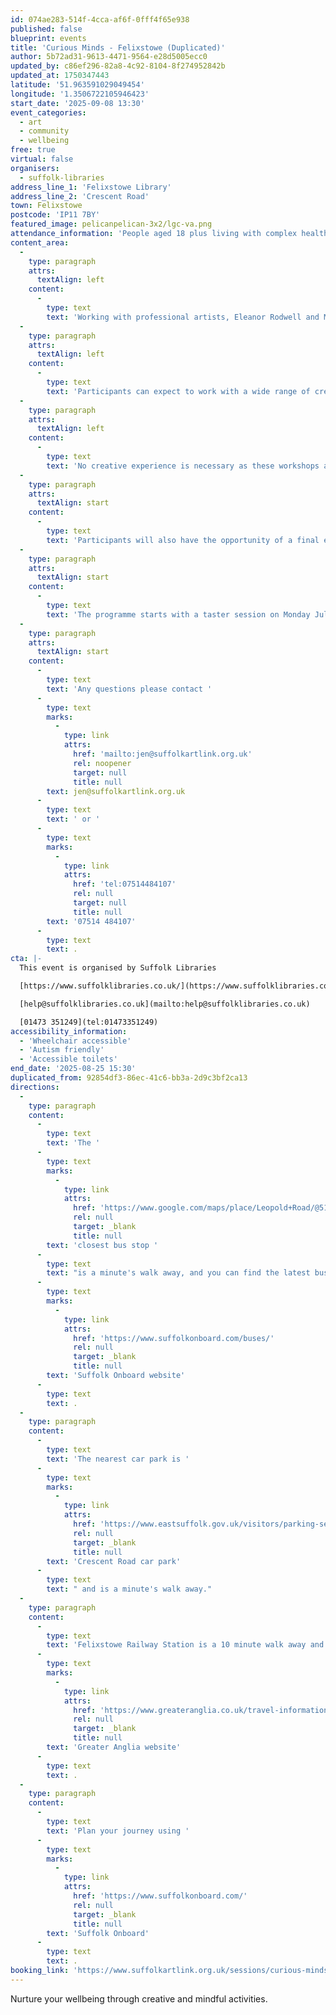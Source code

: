 ```yaml
---
id: 074ae283-514f-4cca-af6f-0fff4f65e938
published: false
blueprint: events
title: 'Curious Minds - Felixstowe (Duplicated)'
author: 5b72ad31-9613-4471-9564-e28d5005ecc0
updated_by: c86ef296-82a8-4c92-8104-8f274952842b
updated_at: 1750347443
latitude: '51.963591029049454'
longitude: '1.3506722105946423'
start_date: '2025-09-08 13:30'
event_categories:
  - art
  - community
  - wellbeing
free: true
virtual: false
organisers:
  - suffolk-libraries
address_line_1: 'Felixstowe Library'
address_line_2: 'Crescent Road'
town: Felixstowe
postcode: 'IP11 7BY'
featured_image: pelicanpelican-3x2/lgc-va.png
attendance_information: 'People aged 18 plus living with complex health needs'
content_area:
  -
    type: paragraph
    attrs:
      textAlign: left
    content:
      -
        type: text
        text: 'Working with professional artists, Eleanor Rodwell and Michelle Brace, participants will explore aspects of the collections from the Food Museum in Stowmarket to inspire their creativity. '
  -
    type: paragraph
    attrs:
      textAlign: left
    content:
      -
        type: text
        text: 'Participants can expect to work with a wide range of creative techniques including relaxation techniques, digital photography, textiles, 3D clay and sculptural art, drawing and experimental mark making. '
  -
    type: paragraph
    attrs:
      textAlign: left
    content:
      -
        type: text
        text: 'No creative experience is necessary as these workshops are an opportunity to connect, learn and develop new skills to promote overall wellbeing.'
  -
    type: paragraph
    attrs:
      textAlign: start
    content:
      -
        type: text
        text: 'Participants will also have the opportunity of a final exhibition at the library as part of the programme.'
  -
    type: paragraph
    attrs:
      textAlign: start
    content:
      -
        type: text
        text: 'The programme starts with a taster session on Monday July 28th 1.30-3.30pm for 12 weeks ending on Monday October 13th.'
  -
    type: paragraph
    attrs:
      textAlign: start
    content:
      -
        type: text
        text: 'Any questions please contact '
      -
        type: text
        marks:
          -
            type: link
            attrs:
              href: 'mailto:jen@suffolkartlink.org.uk'
              rel: noopener
              target: null
              title: null
        text: jen@suffolkartlink.org.uk
      -
        type: text
        text: ' or '
      -
        type: text
        marks:
          -
            type: link
            attrs:
              href: 'tel:07514484107'
              rel: null
              target: null
              title: null
        text: '07514 484107'
      -
        type: text
        text: .
cta: |-
  This event is organised by Suffolk Libraries

  [https://www.suffolklibraries.co.uk/](https://www.suffolklibraries.co.uk/) 

  [help@suffolklibraries.co.uk](mailto:help@suffolklibraries.co.uk)

  [01473 351249](tel:01473351249)
accessibility_information:
  - 'Wheelchair accessible'
  - 'Autism friendly'
  - 'Accessible toilets'
end_date: '2025-08-25 15:30'
duplicated_from: 92854df3-86ec-41c6-bb3a-2d9c3bf2ca13
directions:
  -
    type: paragraph
    content:
      -
        type: text
        text: 'The '
      -
        type: text
        marks:
          -
            type: link
            attrs:
              href: 'https://www.google.com/maps/place/Leopold+Road/@51.9634239,1.3477699,17z/data=!4m23!1m16!4m15!1m6!1m2!1s0x47d9777cff0cc81f:0x9f3860b27bec7c07!2sLeopold+Road,+Felixstowe+IP11+7PD!2m2!1d1.3499852!2d51.9633712!1m6!1m2!1s0x47d9777da813e84b:0x18914f6ca1566d3b!2sFelixstowe+Library,+Crescent+Rd,+Felixstowe+IP11+7BY!2m2!1d1.3506955!2d51.9634387!3e2!3m5!1s0x47d9777cff0cc81f:0x9f3860b27bec7c07!8m2!3d51.9633712!4d1.3499852!16s%2Fg%2F1q67g9s_l?entry=ttu'
              rel: null
              target: _blank
              title: null
        text: 'closest bus stop '
      -
        type: text
        text: "is a minute's walk away, and you can find the latest bus timetables on the "
      -
        type: text
        marks:
          -
            type: link
            attrs:
              href: 'https://www.suffolkonboard.com/buses/'
              rel: null
              target: _blank
              title: null
        text: 'Suffolk Onboard website'
      -
        type: text
        text: .
  -
    type: paragraph
    content:
      -
        type: text
        text: 'The nearest car park is '
      -
        type: text
        marks:
          -
            type: link
            attrs:
              href: 'https://www.eastsuffolk.gov.uk/visitors/parking-services/car-parks/'
              rel: null
              target: _blank
              title: null
        text: 'Crescent Road car park'
      -
        type: text
        text: " and is a minute's walk away."
  -
    type: paragraph
    content:
      -
        type: text
        text: 'Felixstowe Railway Station is a 10 minute walk away and can find train times on the '
      -
        type: text
        marks:
          -
            type: link
            attrs:
              href: 'https://www.greateranglia.co.uk/travel-information/station-information/flx'
              rel: null
              target: _blank
              title: null
        text: 'Greater Anglia website'
      -
        type: text
        text: .
  -
    type: paragraph
    content:
      -
        type: text
        text: 'Plan your journey using '
      -
        type: text
        marks:
          -
            type: link
            attrs:
              href: 'https://www.suffolkonboard.com/'
              rel: null
              target: _blank
              title: null
        text: 'Suffolk Onboard'
      -
        type: text
        text: .
booking_link: 'https://www.suffolkartlink.org.uk/sessions/curious-minds-felixstowe-25/'
---
```

Nurture your wellbeing through creative and mindful activities.